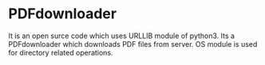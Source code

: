 PDFdownloader
=============

It is an open surce code which uses URLLIB module of python3. Its a PDFdownloader which downloads PDF files from
server. OS module is used for directory related operations.
